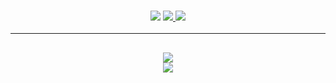 <h3 align="center">
  <img src="https://img.shields.io/github/commit-activity/w/DraimDEV/Survival?color=green&style=for-the-badge">
  <a href="https://discord.gg/draimcido/" alt="Дискорд">
      <img src="https://img.shields.io/discord/422951477535834123?color=green&style=for-the-badge"/>
  </a>
  <a href="https://draimcido.ru" alt="Сайт">
      <img src="https://img.shields.io/website?down_color=darkred&down_message=%D0%9E%D1%82%D0%BA%D0%BB%D1%8E%D1%87%D0%B5%D0%BD&style=for-the-badge&up_color=green&up_message=%D0%97%D0%B0%D0%BF%D1%83%D1%89%D0%B5%D0%BD&url=https%3A%2F%2Fdraimcido.ru"/>
  </a>
</h3>

<hr>

<h2 align="center">
  <a href="https://github.com/DraimCiDo">
    <img align="center" src="https://github-readme-stats.vercel.app/api?username=DraimCiDo&show_icons=true&theme=radical">
  </a>
  <br>
  <a href="https://github.com/DraimCiDo">
    <img align="center" src="https://github-readme-stats.vercel.app/api/top-langs/?username=DraimCiDo&layout=compact">
  </a>
</h2>
